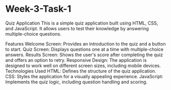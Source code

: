 # Week-3-Task-1

Quiz Application
This is a simple quiz application built using HTML, CSS, and JavaScript. It allows users to test their knowledge by answering multiple-choice questions.

Features
Welcome Screen: Provides an introduction to the quiz and a button to start.
Quiz Screen: Displays questions one at a time with multiple-choice answers.
Results Screen: Shows the user's score after completing the quiz and offers an option to retry.
Responsive Design: The application is designed to work well on different screen sizes, including mobile devices.
Technologies Used
HTML: Defines the structure of the quiz application.
CSS: Styles the application for a visually appealing experience.
JavaScript: Implements the quiz logic, including question handling and scoring.
